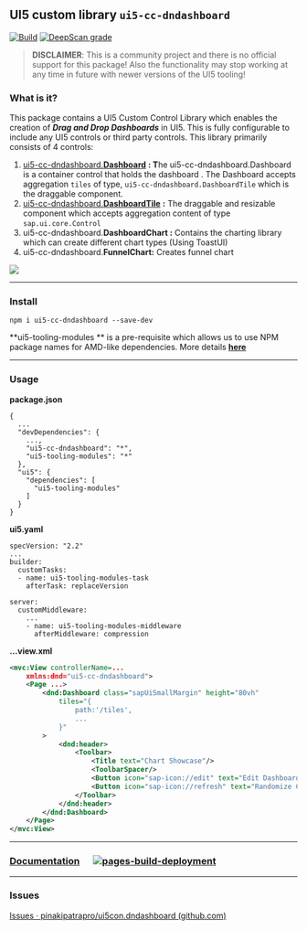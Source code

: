 ## **UI5 custom library** `ui5-cc-dndashboard`

[![Build](https://github.com/pinakipatrapro/ui5con.dndashboard/actions/workflows/node.js.yml/badge.svg?branch=main)](https://github.com/pinakipatrapro/ui5con.dndashboard/actions/workflows/node.js.yml) [![DeepScan grade](https://deepscan.io/api/teams/15402/projects/21418/branches/614234/badge/grade.svg)](https://deepscan.io/dashboard#view=project&tid=15402&pid=21418&bid=614234)

> **DISCLAIMER**: This is a community project and there is no official support for this package! Also the functionality may stop working at any time in future with newer versions of the UI5 tooling!

### **What is it?**

This package contains a UI5 Custom Control Library which enables the creation of _**Drag and Drop Dashboards**_ in UI5. This is fully configurable to include any UI5 controls or third party controls. This library primarily consists of 4 controls:

1.  [ui5-cc-dndashboard.**Dashboard**](https://pinakipatrapro.github.io/ui5con.dndashboard/ui5-cc-dndashboard.Dashboard.html) **: T**he ui5-cc-dndashboard.Dashboard is a container control that holds the dashboard . The Dashboard accepts aggregation `tiles` of type, `ui5-cc-dndashboard.DashboardTile` which is the draggable component.
2.  [ui5-cc-dndashboard.**DashboardTile**](https://pinakipatrapro.github.io/ui5con.dndashboard/ui5-cc-dndashboard.DashboardTile.html) **:** The draggable and resizable component which accepts aggregation content of type `sap.ui.core.Control`
3.  ui5-cc-dndashboard.**DashboardChart :** Contains the charting library which can create different chart types (Using ToastUI)
4.  ui5-cc-dndashboard.**FunnelChart:** Creates funnel chart

![](https://33333.cdn.cke-cs.com/kSW7V9NHUXugvhoQeFaf/images/5a6fdf6e48498db1d009b74a8bef8ae1402e754fd6821391.png)

---

### **Install**

```plaintext
npm i ui5-cc-dndashboard --save-dev
```

\*\*ui5-tooling-modules \*\* is a pre-requisite which allows us to use NPM package names for AMD-like dependencies. More details [**here**](https://www.npmjs.com/package/ui5-tooling-modules)

---

### **Usage**

**package.json**

```plaintext
{
  ...
  "devDependencies": {
    ...,
    "ui5-cc-dndashboard": "*",
    "ui5-tooling-modules": "*"
  },
  "ui5": {
    "dependencies": [
      "ui5-tooling-modules"
    ]
  }
}
```

**ui5.yaml**

```plaintext
specVersion: "2.2"
...
builder:
  customTasks:
  - name: ui5-tooling-modules-task
    afterTask: replaceVersion

server:
  customMiddleware:
    ...
    - name: ui5-tooling-modules-middleware
      afterMiddleware: compression
```

**…view.xml**

```xml
<mvc:View controllerName=...
    xmlns:dnd="ui5-cc-dndashboard">
    <Page ...>
        <dnd:Dashboard class="sapUiSmallMargin" height="80vh"
            tiles="{
                path:'/tiles',
                ...
            }"
        >
            <dnd:header>
                <Toolbar>
                    <Title text="Chart Showcase"/>
                    <ToolbarSpacer/>
                    <Button icon="sap-icon://edit" text="Edit Dashboard" press="editDashboard"/>
                    <Button icon="sap-icon://refresh" text="Randomize Color" press="randomizeColor"/>
                </Toolbar>    
            </dnd:header>
        </dnd:Dashboard>
    </Page>
</mvc:View>
```

---

### [Documentation](https://pinakipatrapro.github.io/ui5con.dndashboard/ui5-cc-dndashboard.html)      [![pages-build-deployment](https://github.com/pinakipatrapro/ui5con.dndashboard/actions/workflows/pages/pages-build-deployment/badge.svg?branch=main)](https://github.com/pinakipatrapro/ui5con.dndashboard/actions/workflows/pages/pages-build-deployment)

---

### Issues

[Issues · pinakipatrapro/ui5con.dndashboard (github.com)](https://github.com/pinakipatrapro/ui5con.dndashboard/issues)